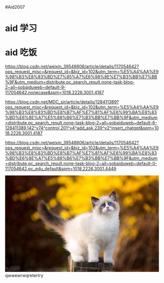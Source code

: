 #Aid2007

#   aid 学习

#   aid   吃饭

https://blog.csdn.net/weixin_39548606/article/details/117054642?ops_request_misc=&request_id=&biz_id=102&utm_term=%E5%A4%AA%E9%98%B3%E8%83%BD%E7%85%A7%E6%98%8E%E7%B3%BB%E7%BB%9F&utm_medium=distribute.pc_search_result.none-task-blog-2~all~sobaiduweb~default-9-117054642.nonecase&spm=1018.2226.3001.4187

https://blog.csdn.net/MDC_sir/article/details/128411389?ops_request_misc=&request_id=&biz_id=102&utm_term=%E5%A4%AA%E9%98%B3%E8%83%BD%E8%B7%AF%E7%81%AF%E6%99%BA%E8%83%BD%E6%8E%A7%E5%88%B6%E7%B3%BB%E7%BB%9F&utm_medium=distribute.pc_search_result.none-task-blog-2~all~sobaiduweb~default-6-128411389.142^v74^control,201^v4^add_ask,239^v2^insert_chatgpt&spm=1018.2226.3001.4187

https://blog.csdn.net/weixin_39548606/article/details/117054642?ops_request_misc=&request_id=&biz_id=102&utm_term=%E5%A4%AA%E9%98%B3%E8%83%BD%E8%B7%AF%E7%81%AF%E6%99%BA%E8%83%BD%E6%8E%A7%E5%88%B6%E7%B3%BB%E7%BB%9F&utm_medium=distribute.pc_search_result.none-task-blog-2~all~sobaiduweb~default-0-117054642.pc_edu_default&spm=1018.2226.3001.4449

![](./timg.jpg)qwwewrwqretertry

